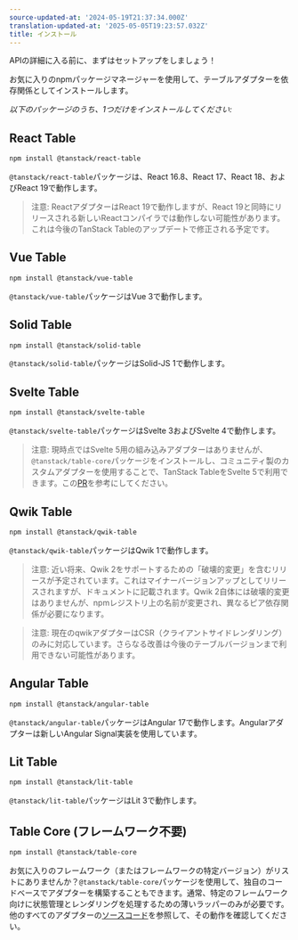 ```yaml
---
source-updated-at: '2024-05-19T21:37:34.000Z'
translation-updated-at: '2025-05-05T19:23:57.032Z'
title: インストール
---
```

APIの詳細に入る前に、まずはセットアップをしましょう！

お気に入りのnpmパッケージマネージャーを使用して、テーブルアダプターを依存関係としてインストールします。

_以下のパッケージのうち、1つだけをインストールしてください:_

## React Table

```bash
npm install @tanstack/react-table
```

`@tanstack/react-table`パッケージは、React 16.8、React 17、React 18、およびReact 19で動作します。

> 注意: ReactアダプターはReact 19で動作しますが、React 19と同時にリリースされる新しいReactコンパイラでは動作しない可能性があります。これは今後のTanStack Tableのアップデートで修正される予定です。

## Vue Table

```bash
npm install @tanstack/vue-table
```

`@tanstack/vue-table`パッケージはVue 3で動作します。

## Solid Table

```bash
npm install @tanstack/solid-table
```

`@tanstack/solid-table`パッケージはSolid-JS 1で動作します。

## Svelte Table

```bash
npm install @tanstack/svelte-table
```

`@tanstack/svelte-table`パッケージはSvelte 3およびSvelte 4で動作します。

> 注意: 現時点ではSvelte 5用の組み込みアダプターはありませんが、`@tanstack/table-core`パッケージをインストールし、コミュニティ製のカスタムアダプターを使用することで、TanStack TableをSvelte 5で利用できます。この[PR](https://github.com/TanStack/table/pull/5403)を参考にしてください。

## Qwik Table

```bash
npm install @tanstack/qwik-table
```

`@tanstack/qwik-table`パッケージはQwik 1で動作します。

> 注意: 近い将来、Qwik 2をサポートするための「破壊的変更」を含むリリースが予定されています。これはマイナーバージョンアップとしてリリースされますが、ドキュメントに記載されます。Qwik 2自体には破壊的変更はありませんが、npmレジストリ上の名前が変更され、異なるピア依存関係が必要になります。

> 注意: 現在のqwikアダプターはCSR（クライアントサイドレンダリング）のみに対応しています。さらなる改善は今後のテーブルバージョンまで利用できない可能性があります。

## Angular Table

```bash
npm install @tanstack/angular-table
```

`@tanstack/angular-table`パッケージはAngular 17で動作します。Angularアダプターは新しいAngular Signal実装を使用しています。

## Lit Table

```bash
npm install @tanstack/lit-table
```

`@tanstack/lit-table`パッケージはLit 3で動作します。

## Table Core (フレームワーク不要)

```bash
npm install @tanstack/table-core
```

お気に入りのフレームワーク（またはフレームワークの特定バージョン）がリストにありませんか？`@tanstack/table-core`パッケージを使用して、独自のコードベースでアダプターを構築することもできます。通常、特定のフレームワーク向けに状態管理とレンダリングを処理するための薄いラッパーのみが必要です。他のすべてのアダプターの[ソースコード](https://github.com/TanStack/table/tree/main/packages)を参照して、その動作を確認してください。
